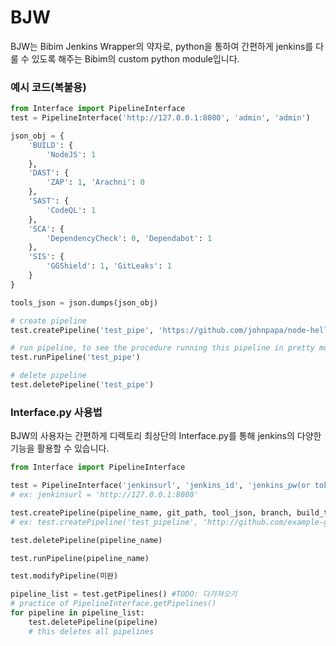 # BJW
BJW는 Bibim Jenkins Wrapper의 약자로, python을 통하여 간편하게 jenkins를 다룰 수 있도록 해주는 Bibim의 custom python module입니다.

### 예시 코드(복붙용)
```python
from Interface import PipelineInterface
test = PipelineInterface('http://127.0.0.1:8080', 'admin', 'admin')

json_obj = {
    'BUILD': {
        'NodeJS': 1
    },
    'DAST': {
        'ZAP': 1, 'Arachni': 0
    },
    'SAST': {
        'CodeQL': 1
    },
    'SCA': {
        'DependencyCheck': 0, 'Dependabot': 1
    },
    'SIS': {
        'GGShield': 1, 'GitLeaks': 1
    }
}

tools_json = json.dumps(json_obj)

# create pipeline
test.createPipeline('test_pipe', 'https://github.com/johnpapa/node-hello', tools_json, '*/master', 'test_token')

# run pipeline, to see the procedure running this pipeline in pretty mode, install 'blueocean' plugin in jenkins
test.runPipeline('test_pipe')

# delete pipeline
test.deletePipeline('test_pipe')
```


###  Interface.py 사용법
 BJW의 사용자는 간편하게 디렉토리 최상단의 Interface.py를 통해 jenkins의 다양한 기능을 활용할 수 있습니다.
```python
from Interface import PipelineInterface

test = PipelineInterface('jenkinsurl', 'jenkins_id', 'jenkins_pw(or token)')
# ex: jenkinsurl = 'http://127.0.0.1:8080'

test.createPipeline(pipeline_name, git_path, tool_json, branch, build_token)
# ex: test.createPipeline('test_pipeline', 'http://github.com/example-git', tool_json, '*/master', 'testToken')

test.deletePipeline(pipeline_name)

test.runPipeline(pipeline_name)

test.modifyPipeline(미완)

pipeline_list = test.getPipelines() #TODO: 다가져오기
# practice of PipelineInterface.getPipelines()
for pipeline in pipeline_list:
    test.deletePipeline(pipeline)
    # this deletes all pipelines

```
